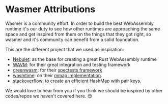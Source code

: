 # Wasmer Attributions

Wasmer is a community effort.
In order to build the best WebAssembly runtime it's our duty to see how other runtimes are approaching the same space
and get inspired from them on the things that they got right, so wasmer and it's community can benefit from a solid
foundation.

This are the different project that we used as inspiration:

- [Nebulet](https://github.com/nebulet/nebulet): as the base for creating a great Rust WebAssembly runtime
- [WAVM](https://github.com/wavm/wavm): for their great integration and testing framework
- [greenwasm](https://github.com/Kimundi/greenwasm): for their [spectests framework](https://github.com/Kimundi/greenwasm/tree/master/greenwasm-spectest)
- [wasmtime](/wasmtime): on their [mmap implementation](https://github.com/CraneStation/wasmtime/blob/3f24098edc81cd9bf0f877fb7fba018cad0f039e/lib/runtime/src/mmap.rs).
- [stackoverflow](https://stackoverflow.com/a/45795699/1072990): to create an efficient HashMap with pair keys.

We would love to hear from you if you think we should be inspired by other codes/repos we haven't covered here.
😊
